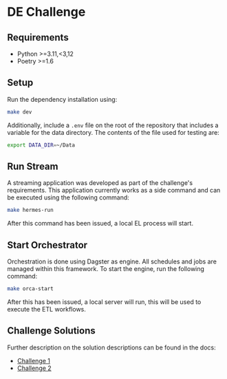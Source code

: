 # DE Challenge

## Requirements

* Python >=3.11,<3,12
* Poetry >=1.6

## Setup

Run the dependency installation using:

```bash
make dev
```

Additionally, include a `.env` file on the root of the repository that includes a variable for the data directory. The contents of the file used for testing are:

```bash
export DATA_DIR=~/Data
```

## Run Stream

A streaming application was developed as part of the challenge's requirements. This application currently works as a side command and can be executed using the following command:

```bash
make hermes-run
```

After this command has been issued, a local EL process will start.

## Start Orchestrator

Orchestration is done using Dagster as engine. All schedules and jobs are managed within this framework. To start the engine, run the following command:

```bash
make orca-start
```

After this has been issued, a local server will run, this will be used to execute the ETL workflows.

## Challenge Solutions

Further description on the solution descriptions can be found in the docs:
* [Challenge 1](./docs/challenge_1.md)
* [Challenge 2](./docs/challenge_2.md)
